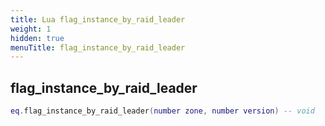 ```yaml
---
title: Lua flag_instance_by_raid_leader
weight: 1
hidden: true
menuTitle: flag_instance_by_raid_leader
---
```

## flag_instance_by_raid_leader
```lua
eq.flag_instance_by_raid_leader(number zone, number version) -- void
```